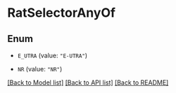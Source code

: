 # RatSelectorAnyOf

## Enum


* `E_UTRA` (value: `"E-UTRA"`)

* `NR` (value: `"NR"`)


[[Back to Model list]](../README.md#documentation-for-models) [[Back to API list]](../README.md#documentation-for-api-endpoints) [[Back to README]](../README.md)



